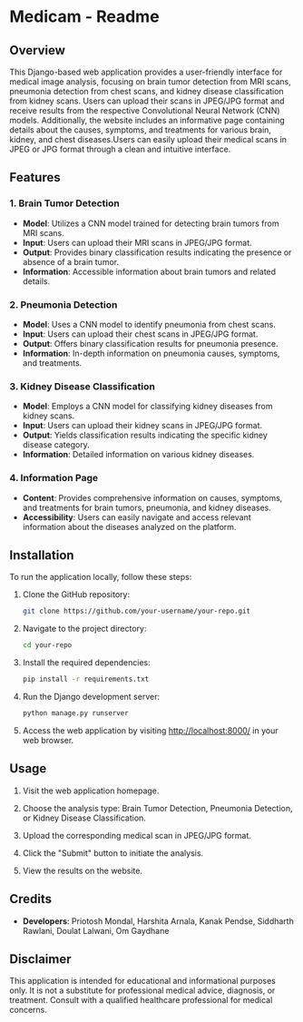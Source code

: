 # Medicam - Readme

## Overview

This Django-based web application provides a user-friendly interface for medical image analysis, focusing on brain tumor detection from MRI scans, pneumonia detection from chest scans, and kidney disease classification from kidney scans. Users can upload their scans in JPEG/JPG format and receive results from the respective Convolutional Neural Network (CNN) models. Additionally, the website includes an informative page containing details about the causes, symptoms, and treatments for various brain, kidney, and chest diseases.Users can easily upload their medical scans in JPEG or JPG format through a clean and intuitive interface.

## Features

### 1. Brain Tumor Detection

- **Model**: Utilizes a CNN model trained for detecting brain tumors from MRI scans.
- **Input**: Users can upload their MRI scans in JPEG/JPG format.
- **Output**: Provides binary classification results indicating the presence or absence of a brain tumor.
- **Information**: Accessible information about brain tumors and related details.

### 2. Pneumonia Detection

- **Model**: Uses a CNN model to identify pneumonia from chest scans.
- **Input**: Users can upload their chest scans in JPEG/JPG format.
- **Output**: Offers binary classification results for pneumonia presence.
- **Information**: In-depth information on pneumonia causes, symptoms, and treatments.

### 3. Kidney Disease Classification

- **Model**: Employs a CNN model for classifying kidney diseases from kidney scans.
- **Input**: Users can upload their kidney scans in JPEG/JPG format.
- **Output**: Yields classification results indicating the specific kidney disease category.
- **Information**: Detailed information on various kidney diseases.

### 4. Information Page

- **Content**: Provides comprehensive information on causes, symptoms, and treatments for brain tumors, pneumonia, and kidney diseases.
- **Accessibility**: Users can easily navigate and access relevant information about the diseases analyzed on the platform.

## Installation

To run the application locally, follow these steps:

1. Clone the GitHub repository:

   ```bash
   git clone https://github.com/your-username/your-repo.git
   ```

2. Navigate to the project directory:

   ```bash
   cd your-repo
   ```

3. Install the required dependencies:

   ```bash
   pip install -r requirements.txt
   ```

4. Run the Django development server:

   ```bash
   python manage.py runserver
   ```

5. Access the web application by visiting [http://localhost:8000/](http://localhost:8000/) in your web browser.

## Usage

1. Visit the web application homepage.

2. Choose the analysis type: Brain Tumor Detection, Pneumonia Detection, or Kidney Disease Classification.

3. Upload the corresponding medical scan in JPEG/JPG format.

4. Click the "Submit" button to initiate the analysis.

5. View the results on the website.

## Credits

- **Developers**: Priotosh Mondal, Harshita Arnala, Kanak Pendse, Siddharth Rawlani, Doulat Lalwani, Om Gaydhane

## Disclaimer

This application is intended for educational and informational purposes only. It is not a substitute for professional medical advice, diagnosis, or treatment. Consult with a qualified healthcare professional for medical concerns.
